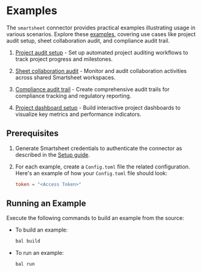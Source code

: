 # Examples

The `smartsheet` connector provides practical examples illustrating usage in various scenarios. Explore these [examples](https://github.com/ballerina-platform/module-ballerinax-smartsheet/tree/main/examples), covering use cases like project audit setup, sheet collaboration audit, and compliance audit trail.

1. [Project audit setup](https://github.com/ballerina-platform/module-ballerinax-smartsheet/tree/main/examples/project-audit-setup) - Set up automated project auditing workflows to track project progress and milestones.

2. [Sheet collaboration audit](https://github.com/ballerina-platform/module-ballerinax-smartsheet/tree/main/examples/sheet-collaboration-audit) - Monitor and audit collaboration activities across shared Smartsheet workspaces.

3. [Compliance audit trail](https://github.com/ballerina-platform/module-ballerinax-smartsheet/tree/main/examples/compliance-audit-trail) - Create comprehensive audit trails for compliance tracking and regulatory reporting.

4. [Project dashboard setup](https://github.com/ballerina-platform/module-ballerinax-smartsheet/tree/main/examples/project-dashboard-setup) - Build interactive project dashboards to visualize key metrics and performance indicators.

## Prerequisites

1. Generate Smartsheet credentials to authenticate the connector as described in the [Setup guide](https://central.ballerina.io/ballerinax/smartsheet/latest#setup-guide).

2. For each example, create a `Config.toml` file the related configuration. Here's an example of how your `Config.toml` file should look:

    ```toml
    token = "<Access Token>"
    ```

## Running an Example

Execute the following commands to build an example from the source:

* To build an example:

    ```bash
    bal build
    ```

* To run an example:

    ```bash
    bal run
    ```